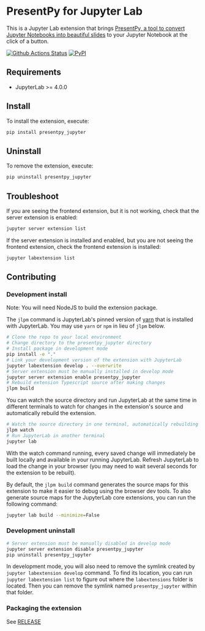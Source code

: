 # PresentPy for Jupyter Lab

This is a Jupyter Lab extension that brings [PresentPy, a tool to convert Jupyter Notebooks into beautiful slides](https://github.com/fferegrino/presentpy) to your Jupyter Notebook at the click of a button.

[![Github Actions Status](https://github.com/fferegrino/presentpy-jupyter/workflows/Release/badge.svg)](https://github.com/fferegrino/presentpy-jupyter/actions/workflows/release.yml) [![PyPI](https://img.shields.io/pypi/v/presentpy-jupyter)](https://pypi.org/project/presentpy-jupyter/)

## Requirements

- JupyterLab >= 4.0.0

## Install

To install the extension, execute:

```bash
pip install presentpy_jupyter
```

## Uninstall

To remove the extension, execute:

```bash
pip uninstall presentpy_jupyter
```

## Troubleshoot

If you are seeing the frontend extension, but it is not working, check
that the server extension is enabled:

```bash
jupyter server extension list
```

If the server extension is installed and enabled, but you are not seeing
the frontend extension, check the frontend extension is installed:

```bash
jupyter labextension list
```

## Contributing

### Development install

Note: You will need NodeJS to build the extension package.

The `jlpm` command is JupyterLab's pinned version of
[yarn](https://yarnpkg.com/) that is installed with JupyterLab. You may use
`yarn` or `npm` in lieu of `jlpm` below.

```bash
# Clone the repo to your local environment
# Change directory to the presentpy_jupyter directory
# Install package in development mode
pip install -e "."
# Link your development version of the extension with JupyterLab
jupyter labextension develop . --overwrite
# Server extension must be manually installed in develop mode
jupyter server extension enable presentpy_jupyter
# Rebuild extension Typescript source after making changes
jlpm build
```

You can watch the source directory and run JupyterLab at the same time in different terminals to watch for changes in the extension's source and automatically rebuild the extension.

```bash
# Watch the source directory in one terminal, automatically rebuilding when needed
jlpm watch
# Run JupyterLab in another terminal
jupyter lab
```

With the watch command running, every saved change will immediately be built locally and available in your running JupyterLab. Refresh JupyterLab to load the change in your browser (you may need to wait several seconds for the extension to be rebuilt).

By default, the `jlpm build` command generates the source maps for this extension to make it easier to debug using the browser dev tools. To also generate source maps for the JupyterLab core extensions, you can run the following command:

```bash
jupyter lab build --minimize=False
```

### Development uninstall

```bash
# Server extension must be manually disabled in develop mode
jupyter server extension disable presentpy_jupyter
pip uninstall presentpy_jupyter
```

In development mode, you will also need to remove the symlink created by `jupyter labextension develop`
command. To find its location, you can run `jupyter labextension list` to figure out where the `labextensions`
folder is located. Then you can remove the symlink named `presentpy_jupyter` within that folder.

### Packaging the extension

See [RELEASE](RELEASE.md)
